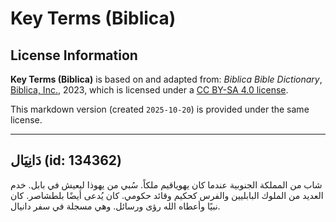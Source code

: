 # Key Terms (Biblica)

## License Information

**Key Terms (Biblica)** is based on and adapted from: _Biblica Bible Dictionary_, [Biblica, Inc.](https://www.biblica.com/), 2023, which is licensed under a [CC BY-SA 4.0 license](https://creativecommons.org/licenses/by-sa/4.0/legalcode.en).

This markdown version (created `2025-10-20`) is provided under the same license.



--------------------------------

## دَانِيَال (id: 134362)

شاب من المملكة الجنوبية عندما كان يهوياقيم ملكاً. سُبي من يهوذا ليعيش في بابل. خدم العديد من الملوك البابليين والفرس كحكيم وقائد حكومي. كان يُدعى أيضًا بلطشاصر. كان نبيًا وأعطاه الله رؤى ورسائل. وهي مسجلة في سفر دانيال.


